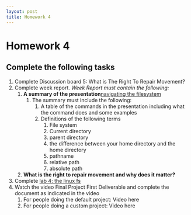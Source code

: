 ```yaml
---
layout: post
title: Homework 4
---
```

# Homework 4
## Complete the following tasks
1. Complete Discussion board 5: What is The Right To Repair Movement?
3. Complete week report. *Week Report must contain the following:*
   1. **A summary of the presentation**[navigating the filesystem](https://docs.google.com/presentation/d/e/2PACX-1vSBCZX4zbvAKaBbEt7cBk68w04g-iZdJ0gCpH_7YE1IIr7EswY9bDbk0oT8z3iial96gTi8GuYArSFe/pub?start=false&amp;loop=false&amp;delayms=3000&slide=id.gbdd18af899_0_58)
      1. The summary must include the following:
         1. A table of the commands in the presentation including what the command does and some examples
         2. Definitions of the following terms
            1. File system
            2. Current directory
            3. parent directory
            4. the difference between your home directory and the home directory
            5. pathname
            6. relative path
            7. absolute path
   2. **What is the right to repair movement and why does it matter?**
4. Complete [lab 4: the linux fs](https://cis106.com/labs/lab4/)
5. Watch the video Final Project First Deliverable and complete the document as indicated in the video
    1. For people doing the default project: Video here
    2. For people doing a custom project: Video here
   